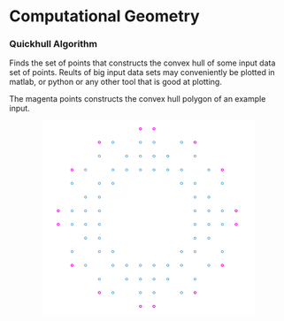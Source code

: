 Computational Geometry
===================================

### Quickhull Algorithm
Finds the set of points that constructs the convex hull of some input data set of points.
Reults of big input data sets may conveniently be plotted in matlab, or python or any other tool that is good at plotting.

The magenta points constructs the convex hull polygon of an example input. 

<p align="center">
<img src="images/conv_hull.png" height="350" alt="Screenshot"/>
</p>
